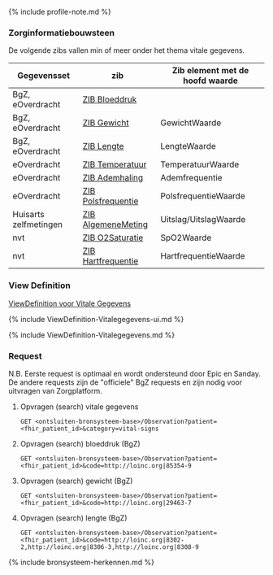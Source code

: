 {% include profile-note.md %}

### Zorginformatiebouwsteen

De volgende zibs vallen min of meer onder het thema vitale gegevens.

| Gegevensset | zib | Zib element met de hoofd waarde |
| ----------- | --- | ------------------------------- |
| BgZ, eOverdracht | [ZIB Bloeddruk](https://zibs.nl/wiki/Bloeddruk-v3.1(2017NL)) | |
| BgZ, eOverdracht | [ZIB Gewicht](https://zibs.nl/wiki/Lichaamsgewicht-v3.1(2017NL)) | GewichtWaarde |
| BgZ, eOverdracht | [ZIB Lengte](https://zibs.nl/wiki/Lichaamslengte-v3.1(2017NL)) | LengteWaarde |
| eOverdracht | [ZIB Temperatuur](https://zibs.nl/wiki/Lichaamstemperatuur-v3.1(2017NL)) | TemperatuurWaarde |
| eOverdracht | [ZIB Ademhaling](https://zibs.nl/wiki/Ademhaling-v3.1(2017NL)) | Ademfrequentie |
| eOverdracht | [ZIB Polsfrequentie](https://zibs.nl/wiki/Polsfrequentie-v3.1(2017NL)) | PolsfrequentieWaarde |
| Huisarts zelfmetingen | [ZIB AlgemeneMeting](https://zibs.nl/wiki/AlgemeneMeting-v3.0(2017NL)) | Uitslag/UitslagWaarde |
| nvt | [ZIB O2Saturatie](https://zibs.nl/wiki/O2Saturatie-v3.1(2017NL)) | SpO2Waarde |
| nvt | [ZIB Hartfrequentie](https://zibs.nl/wiki/Hartfrequentie-v3.1(2017NL)) | HartfrequentieWaarde |

### View Definition

[ViewDefinition voor Vitale Gegevens](ViewDefinition-Vitalegegevens.json)

{% include ViewDefinition-Vitalegegevens-ui.md %}

{% include ViewDefinition-Vitalegegevens.md %}

### Request

N.B. Eerste request is optimaal en wordt ondersteund door Epic en Sanday. De andere requests zijn de "officiele" BgZ requests en zijn nodig voor uitvragen van Zorgplatform.

1. Opvragen (search) vitale gegevens

    `GET <ontsluiten-bronsysteem-base>/Observation?patient=<fhir_patient_id>&category=vital-signs`

1. Opvragen (search) bloeddruk (BgZ)

    `GET <ontsluiten-bronsysteem-base>/Observation?patient=<fhir_patient_id>&code=http://loinc.org|85354-9`

1. Opvragen (search) gewicht (BgZ)

    `GET <ontsluiten-bronsysteem-base>/Observation?patient=<fhir_patient_id>&code=http://loinc.org|29463-7`

1. Opvragen (search) lengte (BgZ)

    `GET <ontsluiten-bronsysteem-base>/Observation?patient=<fhir_patient_id>&code=http://loinc.org|8302-2,http://loinc.org|8306-3,http://loinc.org|8308-9`

{% include bronsysteem-herkennen.md %}